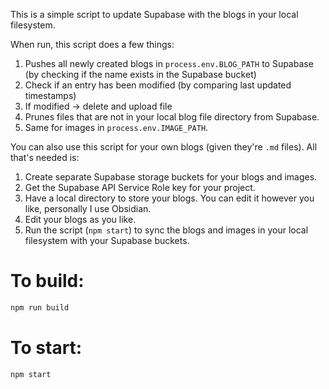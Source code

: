 This is a simple script to update Supabase with the blogs in your local filesystem.

When run, this script does a few things:

1. Pushes all newly created blogs in `process.env.BLOG_PATH` to Supabase (by checking if the name exists in the Supabase bucket)
2. Check if an entry has been modified (by comparing last updated timestamps)
3. If modified -> delete and upload file
4. Prunes files that are not in your local blog file directory from Supabase.
5. Same for images in `process.env.IMAGE_PATH`.

You can also use this script for your own blogs (given they're `.md` files). All that's needed is:

1. Create separate Supabase storage buckets for your blogs and images.
2. Get the Supabase API Service Role key for your project.
3. Have a local directory to store your blogs. You can edit it however you like, personally I use Obsidian.
4. Edit your blogs as you like.
5. Run the script (`npm start`) to sync the blogs and images in your local filesystem with your Supabase buckets.

# To build:

```sh
npm run build
```

# To start:

```sh
npm start

```
